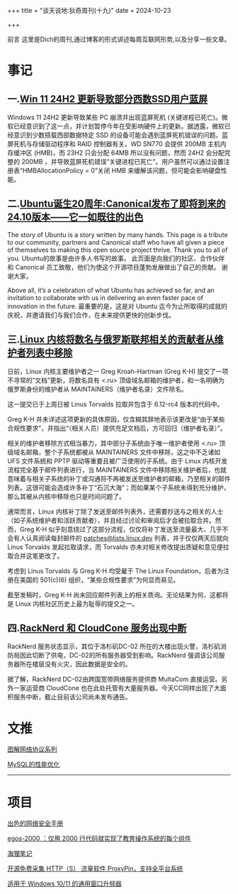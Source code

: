 +++
title = "谈天说地:狄奇周刊(十九)"
date = 2024-10-23


+++

前言 这里是Dich的周刊,通过博客的形式讲述每周互联网形势,以及分享一些文章。

<!-- more -->
# **事记**

## **一.[Win 11 24H2 更新导致部分西数SSD用户蓝屏](https://www.windowslatest.com/2024/10/15/windows-11-24h2-causing-bsods-microsoft-will-reportedly-halt-update-for-more-pcs/)**

Windows 11 24H2 更新导致某些 PC 崩溃并出现蓝屏死机 (关键进程已死亡)。微软已经意识到了这一点，并计划暂停今年在受影响硬件上的更新。据透露，微软已经意识到少数搭载西部数据特定 SSD 的设备可能会遇到蓝屏死机错误的问题。蓝屏死机与存储驱动程序和 RAID 控制器有关。WD SN770 会提供 200MB 主机内存缓冲区 (HMB)，而 23H2 只会分配 64MB 所以没有问题，然而 24H2 会分配完整的 200MB ，并导致蓝屏死机错误“关键进程已死亡”。用户虽然可以通过设置注册表“HMBAllocationPolicy = 0”关闭 HMB 来缓解该问题，但可能会影响硬盘性能。



## **二.[Ubuntu诞生20周年:Canonical发布了即将到来的24.10版本——它一如既往的出色](https://ubuntu.com/20years)**

The story of Ubuntu is a story written by many hands. This page is a tribute to our community, partners and Canonical staff who have all given a piece of themselves to making this open source project thrive. Thank you to all of you.
Ubuntu的故事是由许多人书写的故事。 此页面是向我们的社区、合作伙伴和 Canonical 员工致敬，他们为使这个开源项目蓬勃发展做出了自己的贡献。 谢谢大家。

Above all, it’s a celebration of what Ubuntu has achieved so far, and an invitation to collaborate with us in delivering an even faster pace of innovation in the future.
最重要的是，这是对 Ubuntu 迄今为止所取得的成就的庆祝，并邀请我们与我们合作，在未来提供更快的创新步伐。



## **三.[Linux 内核将数名与俄罗斯联邦相关的贡献者从维护者列表中移除](https://lwn.net/Articles/995186/)**

日前，Linux 内核主要维护者之一 Greg Kroah-Hartman (Greg K-H) 提交了一项不寻常的“文档”更新，将数名具有 <.ru> 顶级域名邮箱的维护者，和一名明确为俄罗斯身份的维护者从 MAINTAINERS（维护者名录）文件除名。

这一提交已于上周日被 Linus Torvalds 拉取并包含于 6.12-rc4 版本的代码中。

Greg K-H 并未详述这项更新的具体原因，仅含糊其辞地表示该更改是“由于某些合规性要求”，并指出“（相关人员）提供充足文档后，方可回归（维护者名录）”。

相关的维护者移除方式相当暴力，其中部分子系统由于唯一维护者使用 <.ru> 顶级域名邮箱，整个子系统都被从 MAINTAINERS 文件中移除，这之中不乏诸如 UFS 文件系统和 PPTP 驱动等重要且被广泛使用的子系统。由于 Linux 内核开发流程完全基于邮件列表进行，当 MAINTAINERS 文件中移除相关维护者后，也就意味着与相关子系统的补丁或沟通将不再被发送至维护者的邮箱，乃至相关的邮件列表。这很可能会造成许多补丁“石沉大海”；而如果某个子系统未得到充分维护，那么其被从内核中移除也只是时间问题了。

通常而言，Linux 内核补丁除了发送至邮件列表外，还需要抄送与之相关的人士（如子系统维护者和活跃贡献者），并且经过讨论和审阅后才会被拉取合并。然而，Greg K-H 似乎刻意绕过了这部分流程，仅仅将补丁发送至流量最大、几乎不会有人认真阅读每封邮件的 patches@lists.linux.dev 列表，并于仅仅两天后就向 Linus Torvalds 发起拉取请求，而 Torvalds 亦未对相关修改提出质疑和意见便拉取合并这笔更改了。

考虑到 Linus Torvalds 与 Greg K-H 均受雇于 The Linux Foundation，后者为注册在美国的 501(c)(6) 组织，“某些合规性要求”为何显而易见。

截至发稿时，Greg K-H 尚未回应邮件列表上的相关质询。无论结果为何，这都将是 Linux 内核社区历史上最为耻辱的提交之一。


## **四.[RackNerd 和 CloudCone 服务出现中断](https://t.me/vps_xhq/662)**

RackNerd 服务状态显示，其位于洛杉矶DC-02 所在的大楼出现火警，洛杉矶消防局因此切断了供电，DC-02的所有服务器受到影响。RackNerd 强调该公司服务器所在楼层没有火灾，因此数据是安全的。

据了解，RackNerd DC-02由跨国宽带网络服务提供商 MultaCom 直接运营。另外一家运营商 CloudCone 也在此处托管有大量服务器。今天CC同样出现了大面积服务中断，截止目前该公司尚未发布通告。


# **文推**

[图解网络协议系列](https://tls13.xargs.org/)

[MySQL的性能优化](https://advancedmysql.github.io/The-Art-of-Problem-Solving-in-Software-Engineering_How-to-Make-MySQL-Better/)

---

# **项目**

[出色的网络安全手册](https://github.com/0xsyr0/Awesome-Cybersecurity-Handbooks)

[egos-2000 ：仅用 2000 行代码就实现了教育操作系统的每个组件](https://github.com/yhzhang0128/egos-2000)

[海狸笔记](https://github.com/Beaver-Notes/Beaver-Notes)

[开源免费采集 HTTP（S） 流量软件 ProxyPin，支持全平台系统](https://github.com/wanghongenpin/network_proxy_flutter)

[适用于 Windows 10/11 的通用窗口升频器](https://github.com/Blinue/Magpie/releases)